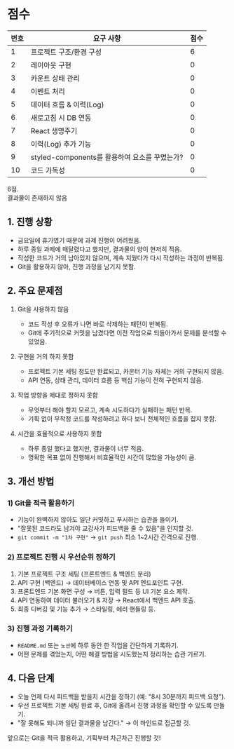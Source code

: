 # 점수

| 번호 | 요구 사항                                                                  | 점수 |
| ---- | -------------------------------------------------------------------------- | ---- |
| 1    | 프로젝트 구조/환경 구성                                                    | 6   |
| 2    | 레이아웃 구현                                                             | 0   |
| 3    | 카운트 상태 관리                                                           | 0  |
| 4    | 이벤트 처리                                                                | 0   |
| 5    | 데이터 흐름 & 이력(Log)                                                    | 0   |
| 6    | 새로고침 시 DB 연동                                                        | 0   |
| 7    | React 생명주기                                                             | 0   |
| 8    | 이력(Log) 추가 기능                                                       |  0   |
| 9    | styled-components를 활용하여 요소를 꾸몄는가?                              | 0   |
| 10   | 코드 가독성                                                               | 0   |

6점.  
결과물이 존재하지 않음

## 1. 진행 상황

- 금요일에 휴가였기 때문에 과제 진행이 어려웠음.
- 하루 종일 과제에 매달렸다고 했지만, 결과물의 양이 현저히 적음.
- 작성한 코드가 거의 남아있지 않으며, 계속 지웠다가 다시 작성하는 과정이 반복됨.
- Git을 활용하지 않아, 진행 과정을 남기지 못함.

## 2. 주요 문제점

1. Git을 사용하지 않음  
   - 코드 작성 후 오류가 나면 바로 삭제하는 패턴이 반복됨.
   - Git에 주기적으로 커밋을 남겼다면 이전 작업으로 되돌아가서 문제를 분석할 수 있었음.

2. 구현을 거의 하지 못함  
   - 프로젝트 기본 세팅 정도만 완료되고, 카운터 기능 자체는 거의 구현되지 않음.
   - API 연동, 상태 관리, 데이터 흐름 등 핵심 기능이 전혀 구현되지 않음.

3. 작업 방향을 제대로 정하지 못함  
   - 무엇부터 해야 할지 모르고, 계속 시도하다가 실패하는 패턴 반복.
   - 기획 없이 무작정 코드를 작성하려고 하다 보니 전체적인 흐름을 잡지 못함.

4. 시간을 효율적으로 사용하지 못함  
   - 하루 종일 했다고 했지만, 결과물이 너무 적음.
   - 명확한 목표 없이 진행해서 비효율적인 시간이 많았을 가능성이 큼.

## 3. 개선 방법

### 1) Git을 적극 활용하기

- 기능이 완벽하지 않아도 일단 커밋하고 푸시하는 습관을 들이기.
- "잘못된 코드라도 남겨야 교강사가 피드백을 줄 수 있음"을 인지할 것.
- `git commit -m "1차 구현"` → `git push` 최소 1~2시간 간격으로 진행.

### 2) 프로젝트 진행 시 우선순위 정하기

1. 기본 프로젝트 구조 세팅 (프론트엔드 & 백엔드 분리)
2. API 구현 (백엔드) → 데이터베이스 연동 및 API 엔드포인트 구현.
3. 프론트엔드 기본 화면 구성 → 버튼, 입력 필드 등 UI 기본 요소 제작.
4. API 연동하여 데이터 불러오기 & 저장 → React에서 백엔드 API 호출.
5. 최종 디버깅 및 기능 추가 → 스타일링, 에러 핸들링 등.

### 3) 진행 과정 기록하기

- `README.md` 또는 `노션`에 하루 동안 한 작업을 간단하게 기록하기.
- 어떤 문제를 겪었는지, 어떤 해결 방법을 시도했는지 정리하는 습관 기르기.

## 4. 다음 단계

- 오늘 언제 다시 피드백을 받을지 시간을 정하기 (예: "8시 30분까지 피드백 요청").
- 우선 프로젝트 기본 세팅 완료 후, Git에 올려서 진행 과정을 확인할 수 있도록 만들기.
- "잘 못해도 되니까 일단 결과물을 남긴다." → 이 마인드로 접근할 것.

앞으로는 Git을 적극 활용하고, 기획부터 차근차근 진행할 것!

